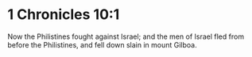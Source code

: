 # 1 Chronicles 10:1

Now the Philistines fought against Israel; and the men of Israel fled from before the Philistines, and fell down slain in mount Gilboa.